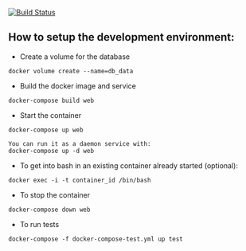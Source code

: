 [![Build Status](https://travis-ci.org/gomezvillegasdaniel/ecommerce-api.svg?branch=dev)](https://travis-ci.org/gomezvillegasdaniel/ecommerce-api)

## How to setup the development environment:

- Create a volume for the database
```
docker volume create --name=db_data
```

- Build the docker image and service
```
docker-compose build web
```

- Start the container
```
docker-compose up web

You can run it as a daemon service with:
docker-compose up -d web
```

- To get into bash in an existing container already started (optional):
```
docker exec -i -t container_id /bin/bash
```

- To stop the container
```
docker-compose down web
```

- To run tests
```
docker-compose -f docker-compose-test.yml up test
```